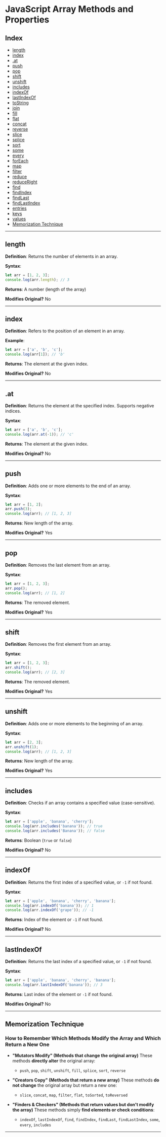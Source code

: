 # JavaScript Array Methods and Properties

## Index
- [length](#length)
- [index](#index)
- [.at](#at)
- [push](#push)
- [pop](#pop)
- [shift](#shift)
- [unshift](#unshift)
- [includes](#includes)
- [indexOf](#indexof)
- [lastIndexOf](#lastindexof)
- [toString](#tostring)
- [join](#join)
- [fill](#fill)
- [flat](#flat)
- [concat](#concat)
- [reverse](#reverse)
- [slice](#slice)
- [splice](#splice)
- [sort](#sort)
- [some](#some)
- [every](#every)
- [forEach](#foreach)
- [map](#map)
- [filter](#filter)
- [reduce](#reduce)
- [reduceRight](#reduceright)
- [find](#find)
- [findIndex](#findindex)
- [findLast](#findlast)
- [findLastIndex](#findlastindex)
- [entries](#entries)
- [keys](#keys)
- [values](#values)
- [Memorization Technique](#memorization-technique)

---

## length
**Definition**: Returns the number of elements in an array.

**Syntax**:
```js
let arr = [1, 2, 3];
console.log(arr.length); // 3
```

**Returns**: A number (length of the array)

**Modifies Original?** No

---

## index
**Definition**: Refers to the position of an element in an array.

**Example**:
```js
let arr = ['a', 'b', 'c'];
console.log(arr[1]); // 'b'
```

**Returns**: The element at the given index.

**Modifies Original?** No

---

## .at
**Definition**: Returns the element at the specified index. Supports negative indices.

**Syntax**:
```js
let arr = ['a', 'b', 'c'];
console.log(arr.at(-1)); // 'c'
```

**Returns**: The element at the given index.

**Modifies Original?** No

---

## push
**Definition**: Adds one or more elements to the end of an array.

**Syntax**:
```js
let arr = [1, 2];
arr.push(3);
console.log(arr); // [1, 2, 3]
```

**Returns**: New length of the array.

**Modifies Original?** Yes

---

## pop
**Definition**: Removes the last element from an array.

**Syntax**:
```js
let arr = [1, 2, 3];
arr.pop();
console.log(arr); // [1, 2]
```

**Returns**: The removed element.

**Modifies Original?** Yes

---

## shift
**Definition**: Removes the first element from an array.

**Syntax**:
```js
let arr = [1, 2, 3];
arr.shift();
console.log(arr); // [2, 3]
```

**Returns**: The removed element.

**Modifies Original?** Yes

---

## unshift
**Definition**: Adds one or more elements to the beginning of an array.

**Syntax**:
```js
let arr = [2, 3];
arr.unshift(1);
console.log(arr); // [1, 2, 3]
```

**Returns**: New length of the array.

**Modifies Original?** Yes

---

## includes
**Definition**: Checks if an array contains a specified value (case-sensitive).

**Syntax**:
```js
let arr = ['apple', 'banana', 'cherry'];
console.log(arr.includes('banana')); // true
console.log(arr.includes('Banana')); // false
```

**Returns**: Boolean (`true` or `false`)

**Modifies Original?** No

---

## indexOf
**Definition**: Returns the first index of a specified value, or `-1` if not found.

**Syntax**:
```js
let arr = ['apple', 'banana', 'cherry', 'banana'];
console.log(arr.indexOf('banana')); // 1
console.log(arr.indexOf('grape')); // -1
```

**Returns**: Index of the element or `-1` if not found.

**Modifies Original?** No

---

## lastIndexOf
**Definition**: Returns the last index of a specified value, or `-1` if not found.

**Syntax**:
```js
let arr = ['apple', 'banana', 'cherry', 'banana'];
console.log(arr.lastIndexOf('banana')); // 3
```

**Returns**: Last index of the element or `-1` if not found.

**Modifies Original?** No

---

## Memorization Technique
### How to Remember Which Methods Modify the Array and Which Return a New One

- **"Mutators Modify" (Methods that change the original array)**
  These methods **directly alter** the original array:
  - `push`, `pop`, `shift`, `unshift`, `fill`, `splice`, `sort`, `reverse`

- **"Creators Copy" (Methods that return a new array)**
  These methods **do not change** the original array but return a new one:
  - `slice`, `concat`, `map`, `filter`, `flat`, `toSorted`, `toReversed`

- **"Finders & Checkers" (Methods that return values but don't modify the array)**
  These methods simply **find elements or check conditions**:
  - `indexOf`, `lastIndexOf`, `find`, `findIndex`, `findLast`, `findLastIndex`, `some`, `every`, `includes`

---
